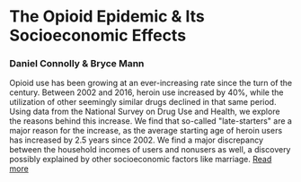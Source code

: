 # The Opioid Epidemic & Its Socioeconomic Effects

### Daniel Connolly & Bryce Mann

Opioid use has been growing at an ever-increasing rate since the turn of the century. Between 2002 and 2016, heroin use increased by 40%, while the utilization of other seemingly similar drugs declined in that same period. Using data from the National Survey on Drug Use and Health, we explore the reasons behind this increase. We find that so-called "late-starters" are a major reason for the increase, as the average starting age of heroin users has increased by 2.5 years since 2002. We find a major discrepancy between the household incomes of users and nonusers as well, a discovery possibly explained by other socioeconomic factors like marriage.
[Read more](https://github.com/djconnolly27/DataScienceProject1/blob/master/project1/report1.md)
